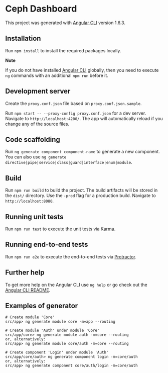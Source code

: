 # Ceph Dashboard

This project was generated with [Angular CLI](https://github.com/angular/angular-cli) version 1.6.3.

## Installation

Run `npm install` to install the required packages locally.

**Note**

If you do not have installed [Angular CLI](https://github.com/angular/angular-cli) globally, then you need to execute ``ng`` commands with an additional ``npm run`` before it.

## Development server

Create the `proxy.conf.json` file based on `proxy.conf.json.sample`.

Run `npm start -- --proxy-config proxy.conf.json` for a dev server. 
Navigate to `http://localhost:4200/`. 
The app will automatically reload if you change any of the source files.

## Code scaffolding

Run `ng generate component component-name` to generate a new component. You can also use `ng generate directive|pipe|service|class|guard|interface|enum|module`.

## Build

Run `npm run build` to build the project. The build artifacts will be stored in the `dist/` directory. Use the `-prod` flag for a production build. Navigate to `http://localhost:8080`.

## Running unit tests

Run `npm run test` to execute the unit tests via [Karma](https://karma-runner.github.io).

## Running end-to-end tests

Run `npm run e2e` to execute the end-to-end tests via [Protractor](http://www.protractortest.org/).

## Further help

To get more help on the Angular CLI use `ng help` or go check out the [Angular CLI README](https://github.com/angular/angular-cli/blob/master/README.md).

## Examples of generator

```
# Create module 'Core'
src/app> ng generate module core -m=app --routing

# Create module 'Auth' under module 'Core'
src/app/core> ng generate module auth -m=core --routing
or, alternatively:
src/app> ng generate module core/auth -m=core --routing

# Create component 'Login' under module 'Auth'
src/app/core/auth> ng generate component login -m=core/auth
or, alternatively:
src/app> ng generate component core/auth/login -m=core/auth
```
